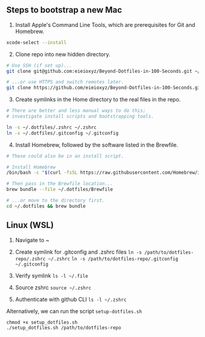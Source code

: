## Steps to bootstrap a new Mac

1. Install Apple's Command Line Tools, which are prerequisites for Git and Homebrew.

```zsh
xcode-select --install
```


2. Clone repo into new hidden directory.

```zsh
# Use SSH (if set up)...
git clone git@github.com:eieioxyz/Beyond-Dotfiles-in-100-Seconds.git ~/.dotfiles

# ...or use HTTPS and switch remotes later.
git clone https://github.com/eieioxyz/Beyond-Dotfiles-in-100-Seconds.git ~/.dotfiles
```


3. Create symlinks in the Home directory to the real files in the repo.

```zsh
# There are better and less manual ways to do this;
# investigate install scripts and bootstrapping tools.

ln -s ~/.dotfiles/.zshrc ~/.zshrc
ln -s ~/.dotfiles/.gitconfig ~/.gitconfig
```


4. Install Homebrew, followed by the software listed in the Brewfile.

```zsh
# These could also be in an install script.

# Install Homebrew
/bin/bash -c "$(curl -fsSL https://raw.githubusercontent.com/Homebrew/install/HEAD/install.sh)"

# Then pass in the Brewfile location...
brew bundle --file ~/.dotfiles/Brewfile

# ...or move to the directory first.
cd ~/.dotfiles && brew bundle
```

## Linux (WSL)

1. Navigate to ~

2. Create symlink for .gitconfig and .zshrc files
`ln -s /path/to/dotfiles-repo/.zshrc ~/.zshrc`
`ln -s /path/to/dotfiles-repo/.gitconfig ~/.gitconfig`

3. Verify symlink
`ls -l ~/.file`

4. Source zshrc
`source ~/.zshrc`

5. Authenticate with github CLI
`ls -l ~/.zshrc`

Alternatively, we can run the script `setup-dotfiles.sh`

```
chmod +x setup_dotfiles.sh
./setup_dotfiles.sh /path/to/dotfiles-repo
```
